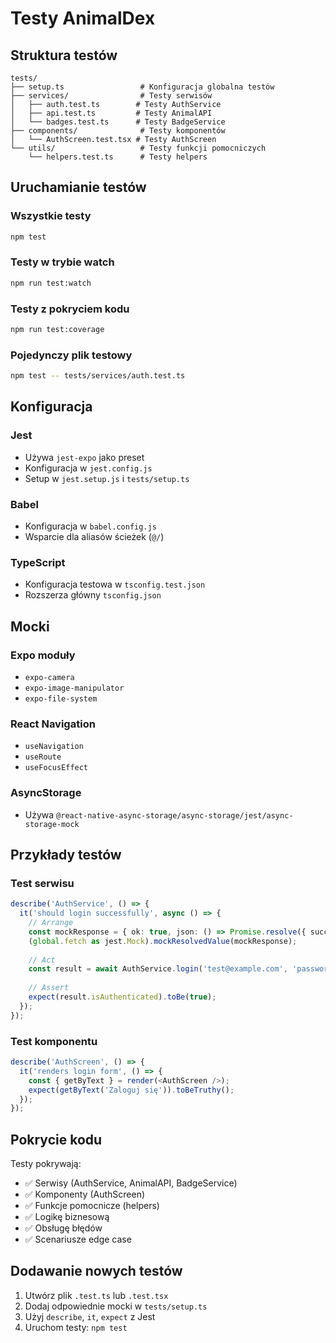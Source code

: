 # Testy AnimalDex

## Struktura testów

```
tests/
├── setup.ts                 # Konfiguracja globalna testów
├── services/                # Testy serwisów
│   ├── auth.test.ts        # Testy AuthService
│   ├── api.test.ts         # Testy AnimalAPI
│   └── badges.test.ts      # Testy BadgeService
├── components/              # Testy komponentów
│   └── AuthScreen.test.tsx # Testy AuthScreen
└── utils/                   # Testy funkcji pomocniczych
    └── helpers.test.ts      # Testy helpers
```

## Uruchamianie testów

### Wszystkie testy
```bash
npm test
```

### Testy w trybie watch
```bash
npm run test:watch
```

### Testy z pokryciem kodu
```bash
npm run test:coverage
```

### Pojedynczy plik testowy
```bash
npm test -- tests/services/auth.test.ts
```

## Konfiguracja

### Jest
- Używa `jest-expo` jako preset
- Konfiguracja w `jest.config.js`
- Setup w `jest.setup.js` i `tests/setup.ts`

### Babel
- Konfiguracja w `babel.config.js`
- Wsparcie dla aliasów ścieżek (`@/`)

### TypeScript
- Konfiguracja testowa w `tsconfig.test.json`
- Rozszerza główny `tsconfig.json`

## Mocki

### Expo moduły
- `expo-camera`
- `expo-image-manipulator`
- `expo-file-system`

### React Navigation
- `useNavigation`
- `useRoute`
- `useFocusEffect`

### AsyncStorage
- Używa `@react-native-async-storage/async-storage/jest/async-storage-mock`

## Przykłady testów

### Test serwisu
```typescript
describe('AuthService', () => {
  it('should login successfully', async () => {
    // Arrange
    const mockResponse = { ok: true, json: () => Promise.resolve({ success: true }) };
    (global.fetch as jest.Mock).mockResolvedValue(mockResponse);
    
    // Act
    const result = await AuthService.login('test@example.com', 'password');
    
    // Assert
    expect(result.isAuthenticated).toBe(true);
  });
});
```

### Test komponentu
```typescript
describe('AuthScreen', () => {
  it('renders login form', () => {
    const { getByText } = render(<AuthScreen />);
    expect(getByText('Zaloguj się')).toBeTruthy();
  });
});
```

## Pokrycie kodu

Testy pokrywają:
- ✅ Serwisy (AuthService, AnimalAPI, BadgeService)
- ✅ Komponenty (AuthScreen)
- ✅ Funkcje pomocnicze (helpers)
- ✅ Logikę biznesową
- ✅ Obsługę błędów
- ✅ Scenariusze edge case

## Dodawanie nowych testów

1. Utwórz plik `.test.ts` lub `.test.tsx`
2. Dodaj odpowiednie mocki w `tests/setup.ts`
3. Użyj `describe`, `it`, `expect` z Jest
4. Uruchom testy: `npm test`
